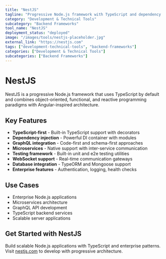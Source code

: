 ```yaml
---
title: "NestJS"
tagline: "Progressive Node.js framework with TypeScript and dependency injection"
category: "Development & Technical Tools"
subcategory: "Backend Frameworks"
tool_name: "NestJS"
deployment_status: "deployed"
image: "/images/tools/nestjs-placeholder.jpg"
external_link: "https://nestjs.com"
tags: ["development-technical-tools", "backend-frameworks"]
categories: ["Development & Technical Tools"]
subcategories: ["Backend Frameworks"]
---
```


# NestJS

NestJS is a progressive Node.js framework that uses TypeScript by default and combines object-oriented, functional, and reactive programming paradigms with Angular-inspired architecture.

## Key Features

- **TypeScript-first** - Built-in TypeScript support with decorators
- **Dependency injection** - Powerful DI container with modules
- **GraphQL integration** - Code-first and schema-first approaches
- **Microservices** - Native support with inter-service communication
- **Testing framework** - Built-in unit and e2e testing utilities
- **WebSocket support** - Real-time communication gateways
- **Database integration** - TypeORM and Mongoose support
- **Enterprise features** - Authentication, logging, health checks

## Use Cases

- Enterprise Node.js applications
- Microservices architecture
- GraphQL API development
- TypeScript backend services
- Scalable server applications

## Get Started with NestJS

Build scalable Node.js applications with TypeScript and enterprise patterns. Visit [nestjs.com](https://nestjs.com) to develop with progressive architecture.
